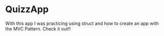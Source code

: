 # QuizzApp

With this app I was practicing using struct and how to create an app with the MVC Pattern.
Check it out!!
